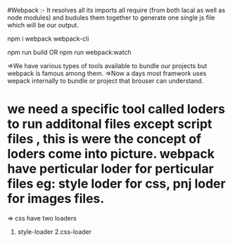 #Webpack :- It resolves all its imports all require (from both lacal as well as node modules) and budules them together to generate one single js file which will be our output.

<!-- installing webpack packeges in our project -->

npm i webpack webpack-cli

npm run build
OR
npm run webpack:watch

=>We have various types of tools available to bundle our projects but webpack is famous among them.
=>Now a days most framwork uses wepack internally to bundle or project that brouser can understand.

# we need a specific tool called loders to run additonal files except script files , this is were the concept of loders come into picture. webpack have perticular loder for perticular files eg: style loder for css, pnj loder for images files.

=> css have two loaders

1. style-loader
   2.css-loader
